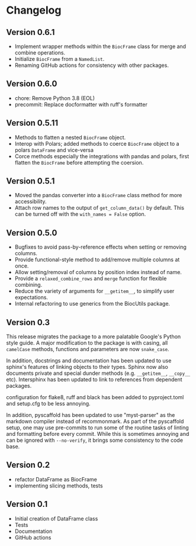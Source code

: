 # Changelog

## Version 0.6.1

- Implement wrapper methods within the `BiocFrame` class for merge and combine operations.
- Initialize `BiocFrame` from a `NamedList`.
- Renaming GitHub actions for consistency with other packages. 

## Version 0.6.0

- chore: Remove Python 3.8 (EOL)
- precommit: Replace docformatter with ruff's formatter

## Version 0.5.11

- Methods to flatten a nested `BiocFrame` object.
- Interop with Polars; added methods to coerce `BiocFrame` object to a polars `DataFrame` and vice-versa
- Corce methods especially the integrations with pandas and polars, first flatten the `BiocFrame` before attempting the coersion.

## Version 0.5.1

- Moved the pandas converter into a `BiocFrame` class method for more accessibility.
- Attach row names to the output of `get_column_data()` by default.
  This can be turned off with the `with_names = False` option.

## Version 0.5.0

- Bugfixes to avoid pass-by-reference effects when setting or removing columns.
- Provide functional-style method to add/remove multiple columns at once.
- Allow setting/removal of columns by position index instead of name.
- Provide a `relaxed_combine_rows` and `merge` function for flexible combining.
- Reduce the variety of arguments for `__getitem__`, to simplify user expectations.
- Internal refactoring to use generics from the BiocUtils package.

## Version 0.3
This release migrates the package to a more palatable Google's Python style guide. A major modification to the package is with casing, all `camelCase` methods, functions and parameters are now `snake_case`.

In addition, docstrings and documentation has been updated to use sphinx's features of linking objects to their types. Sphinx now also documents private and special dunder methods (e.g. `__getitem__`, `__copy__` etc). Intersphinx has been updated to link to references from dependent packages.

configuration for flake8, ruff and black has been added to pyproject.toml and setup.cfg to be less annoying.

In addition, pyscaffold has been updated to use "myst-parser" as the markdown compiler instead of recommonmark. As part of the pyscaffold setup, one may use pre-commits to run some of the routine tasks of linting and formatting before every commit. While this is sometimes annoying and can be ignored with `--no-verify`, it brings some consistency to the code base.

## Version 0.2
- refactor DataFrame as BiocFrame
- implementing slicing methods, tests

## Version 0.1

- Initial creation of DataFrame class
- Tests
- Documentation
- GitHub actions
